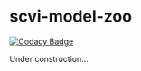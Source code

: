 # scvi-model-zoo

[![Codacy Badge](https://api.codacy.com/project/badge/Grade/8145c88f15c746d7933bbf7a95d3f132)](https://app.codacy.com/gh/YosefLab/scvi-model-zoo?utm_source=github.com&utm_medium=referral&utm_content=YosefLab/scvi-model-zoo&utm_campaign=Badge_Grade_Settings)

Under construction...